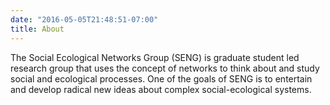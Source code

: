 ```yaml
---
date: "2016-05-05T21:48:51-07:00"
title: About
---
```


The Social Ecological Networks Group (SENG) is graduate student led research group that uses the concept of networks to think about and study social and ecological processes. One of the goals of SENG is to entertain and develop radical new ideas about complex social-ecological systems. 